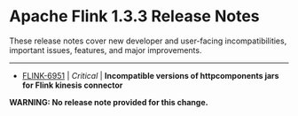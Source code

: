
<!---
# Licensed to the Apache Software Foundation (ASF) under one
# or more contributor license agreements.  See the NOTICE file
# distributed with this work for additional information
# regarding copyright ownership.  The ASF licenses this file
# to you under the Apache License, Version 2.0 (the
# "License"); you may not use this file except in compliance
# with the License.  You may obtain a copy of the License at
#
#     http://www.apache.org/licenses/LICENSE-2.0
#
# Unless required by applicable law or agreed to in writing, software
# distributed under the License is distributed on an "AS IS" BASIS,
# WITHOUT WARRANTIES OR CONDITIONS OF ANY KIND, either express or implied.
# See the License for the specific language governing permissions and
# limitations under the License.
-->
# Apache Flink  1.3.3 Release Notes

These release notes cover new developer and user-facing incompatibilities, important issues, features, and major improvements.


---

* [FLINK-6951](https://issues.apache.org/jira/browse/FLINK-6951) | *Critical* | **Incompatible versions of httpcomponents jars for Flink kinesis connector**

**WARNING: No release note provided for this change.**



